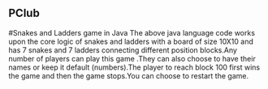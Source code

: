 ## PClub
#Snakes and Ladders game in Java
The above java language code works upon the core logic of snakes and ladders with a board of size 10X10 and has 7 snakes and 7 ladders connecting different position blocks.Any number of players can play this game .They can also choose to have their names or keep it default (numbers).The player to reach block 100 first wins the game and then the game stops.You can choose to restart the game.
